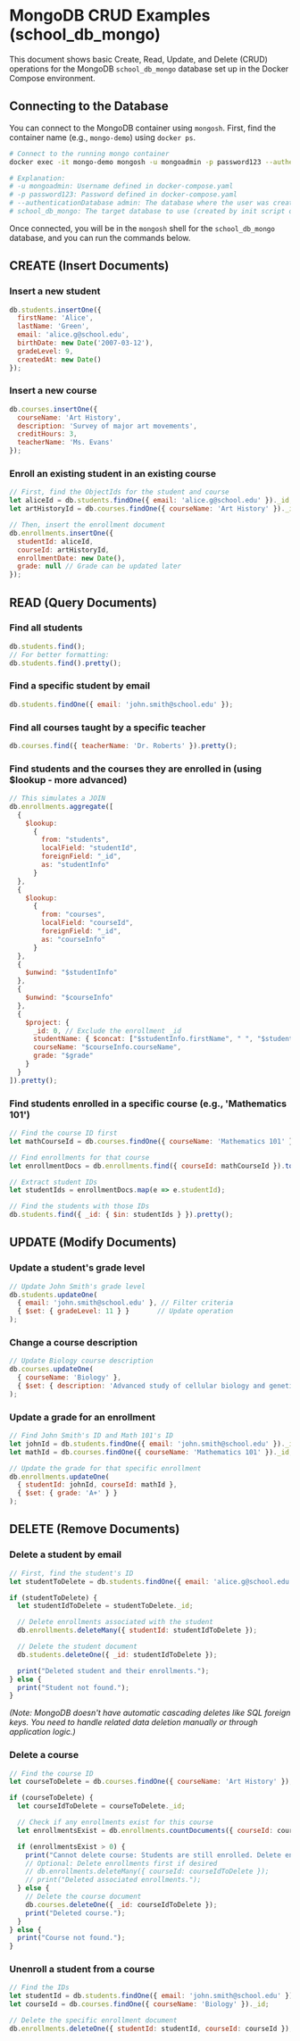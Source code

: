 # MongoDB CRUD Examples (school_db_mongo)

This document shows basic Create, Read, Update, and Delete (CRUD) operations for the MongoDB `school_db_mongo` database set up in the Docker Compose environment.

## Connecting to the Database

You can connect to the MongoDB container using `mongosh`. First, find the container name (e.g., `mongo-demo`) using `docker ps`.

```bash
# Connect to the running mongo container
docker exec -it mongo-demo mongosh -u mongoadmin -p password123 --authenticationDatabase admin school_db_mongo

# Explanation:
# -u mongoadmin: Username defined in docker-compose.yaml
# -p password123: Password defined in docker-compose.yaml
# --authenticationDatabase admin: The database where the user was created
# school_db_mongo: The target database to use (created by init script or MONGO_INITDB_DATABASE)
```

Once connected, you will be in the `mongosh` shell for the `school_db_mongo` database, and you can run the commands below.

## CREATE (Insert Documents)

### Insert a new student
```javascript
db.students.insertOne({
  firstName: 'Alice',
  lastName: 'Green',
  email: 'alice.g@school.edu',
  birthDate: new Date('2007-03-12'),
  gradeLevel: 9,
  createdAt: new Date()
});
```

### Insert a new course
```javascript
db.courses.insertOne({
  courseName: 'Art History',
  description: 'Survey of major art movements',
  creditHours: 3,
  teacherName: 'Ms. Evans'
});
```

### Enroll an existing student in an existing course
```javascript
// First, find the ObjectIds for the student and course
let aliceId = db.students.findOne({ email: 'alice.g@school.edu' })._id;
let artHistoryId = db.courses.findOne({ courseName: 'Art History' })._id;

// Then, insert the enrollment document
db.enrollments.insertOne({
  studentId: aliceId,
  courseId: artHistoryId,
  enrollmentDate: new Date(),
  grade: null // Grade can be updated later
});
```

## READ (Query Documents)

### Find all students
```javascript
db.students.find();
// For better formatting:
db.students.find().pretty();
```

### Find a specific student by email
```javascript
db.students.findOne({ email: 'john.smith@school.edu' });
```

### Find all courses taught by a specific teacher
```javascript
db.courses.find({ teacherName: 'Dr. Roberts' }).pretty();
```

### Find students and the courses they are enrolled in (using $lookup - more advanced)
```javascript
// This simulates a JOIN
db.enrollments.aggregate([
  {
    $lookup:
      {
        from: "students",
        localField: "studentId",
        foreignField: "_id",
        as: "studentInfo"
      }
  },
  {
    $lookup:
      {
        from: "courses",
        localField: "courseId",
        foreignField: "_id",
        as: "courseInfo"
      }
  },
  {
    $unwind: "$studentInfo"
  },
  {
    $unwind: "$courseInfo"
  },
  {
    $project: {
      _id: 0, // Exclude the enrollment _id
      studentName: { $concat: ["$studentInfo.firstName", " ", "$studentInfo.lastName"] },
      courseName: "$courseInfo.courseName",
      grade: "$grade"
    }
  }
]).pretty();
```

### Find students enrolled in a specific course (e.g., 'Mathematics 101')
```javascript
// Find the course ID first
let mathCourseId = db.courses.findOne({ courseName: 'Mathematics 101' })._id;

// Find enrollments for that course
let enrollmentDocs = db.enrollments.find({ courseId: mathCourseId }).toArray();

// Extract student IDs
let studentIds = enrollmentDocs.map(e => e.studentId);

// Find the students with those IDs
db.students.find({ _id: { $in: studentIds } }).pretty();
```

## UPDATE (Modify Documents)

### Update a student's grade level
```javascript
// Update John Smith's grade level
db.students.updateOne(
  { email: 'john.smith@school.edu' }, // Filter criteria
  { $set: { gradeLevel: 11 } }       // Update operation
);
```

### Change a course description
```javascript
// Update Biology course description
db.courses.updateOne(
  { courseName: 'Biology' },
  { $set: { description: 'Advanced study of cellular biology and genetics' } }
);
```

### Update a grade for an enrollment
```javascript
// Find John Smith's ID and Math 101's ID
let johnId = db.students.findOne({ email: 'john.smith@school.edu' })._id;
let mathId = db.courses.findOne({ courseName: 'Mathematics 101' })._id;

// Update the grade for that specific enrollment
db.enrollments.updateOne(
  { studentId: johnId, courseId: mathId },
  { $set: { grade: 'A+' } }
);
```

## DELETE (Remove Documents)

### Delete a student by email
```javascript
// First, find the student's ID
let studentToDelete = db.students.findOne({ email: 'alice.g@school.edu' });

if (studentToDelete) {
  let studentIdToDelete = studentToDelete._id;

  // Delete enrollments associated with the student
  db.enrollments.deleteMany({ studentId: studentIdToDelete });

  // Delete the student document
  db.students.deleteOne({ _id: studentIdToDelete });

  print("Deleted student and their enrollments.");
} else {
  print("Student not found.");
}
```
*(Note: MongoDB doesn't have automatic cascading deletes like SQL foreign keys. You need to handle related data deletion manually or through application logic.)*

### Delete a course
```javascript
// Find the course ID
let courseToDelete = db.courses.findOne({ courseName: 'Art History' });

if (courseToDelete) {
  let courseIdToDelete = courseToDelete._id;

  // Check if any enrollments exist for this course
  let enrollmentsExist = db.enrollments.countDocuments({ courseId: courseIdToDelete });

  if (enrollmentsExist > 0) {
    print("Cannot delete course: Students are still enrolled. Delete enrollments first.");
    // Optional: Delete enrollments first if desired
    // db.enrollments.deleteMany({ courseId: courseIdToDelete });
    // print("Deleted associated enrollments.");
  } else {
    // Delete the course document
    db.courses.deleteOne({ _id: courseIdToDelete });
    print("Deleted course.");
  }
} else {
  print("Course not found.");
}
```

### Unenroll a student from a course
```javascript
// Find the IDs
let studentId = db.students.findOne({ email: 'john.smith@school.edu' })._id;
let courseId = db.courses.findOne({ courseName: 'Biology' })._id;

// Delete the specific enrollment document
db.enrollments.deleteOne({ studentId: studentId, courseId: courseId });
```

